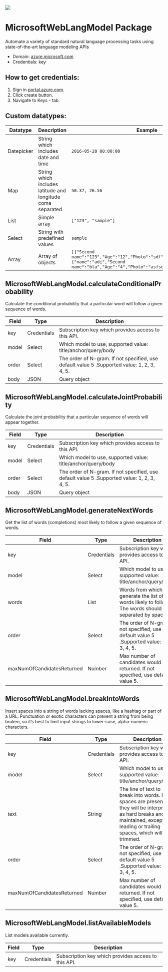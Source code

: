 [![](https://scdn.rapidapi.com/RapidAPI_banner.png)](https://rapidapi.com/package/MicrosoftWebLangModel/functions?utm_source=RapidAPIGitHub_MicrosoftWebLangModelFunctions&utm_medium=button&utm_content=RapidAPI_GitHub)

# MicrosoftWebLangModel Package
Automate a variety of standard natural language processing tasks using state-of-the-art language modeling APIs
* Domain: [azure.microsoft.com](https://azure.microsoft.com/en-us/services/cognitive-services/web-language-model/)
* Credentials: key

## How to get credentials: 
1. Sign in [portal.azure.com](https://azure.microsoft.com/en-us/services/cognitive-services/web-language-model/).
2. Click create button.
3. Navigate to Keys - tab.

## Custom datatypes: 
   |Datatype|Description|Example
   |--------|-----------|----------
   |Datepicker|String which includes date and time|```2016-05-28 00:00:00```
   |Map|String which includes latitude and longitude coma separated|```50.37, 26.56```
   |List|Simple array|```["123", "sample"]``` 
   |Select|String with predefined values|```sample```
   |Array|Array of objects|```[{"Second name":"123","Age":"12","Photo":"sdf","Draft":"sdfsdf"},{"name":"adi","Second name":"bla","Age":"4","Photo":"asfserwe","Draft":"sdfsdf"}] ``` 
 
## MicrosoftWebLangModel.calculateConditionalProbability
Calculate the conditional probability that a particular word will follow a given sequence of words.

| Field| Type       | Description
|------|------------|----------
| key  | Credentials| Subscription key which provides access to this API. 
| model| Select     | Which model to use, supported value: title/anchor/query/body
| order| Select     | The order of N-gram. If not specified, use default value 5 .Supported value: 1, 2, 3, 4, 5. 
| body | JSON       | Query object

## MicrosoftWebLangModel.calculateJointProbability
Calculate the joint probability that a particular sequence of words will appear together.

| Field| Type       | Description
|------|------------|----------
| key  | Credentials| Subscription key which provides access to this API. 
| model| Select     | Which model to use, supported value: title/anchor/query/body
| order| Select     | The order of N-gram. If not specified, use default value 5 .Supported value: 1, 2, 3, 4, 5. 
| body | JSON       | Query object

## MicrosoftWebLangModel.generateNextWords
Get the list of words (completions) most likely to follow a given sequence of words.

| Field                     | Type       | Description
|---------------------------|------------|----------
| key                       | Credentials| Subscription key which provides access to this API. 
| model                     | Select     | Which model to use, supported value: title/anchor/query/body
| words                     | List       | Words from which to generate the list of words likely to follow. The words should be separated by spaces.
| order                     | Select     | The order of N-gram. If not specified, use default value 5 .Supported value: 1, 2, 3, 4, 5. 
| maxNumOfCandidatesReturned| Number     | Max number of candidates would be returned. If not specified, use default value 5. 

## MicrosoftWebLangModel.breakIntoWords
Insert spaces into a string of words lacking spaces, like a hashtag or part of a URL. Punctuation or exotic characters can prevent a string from being broken, so it’s best to limit input strings to lower-case, alpha-numeric characters.

| Field                     | Type       | Description
|---------------------------|------------|----------
| key                       | Credentials| Subscription key which provides access to this API. 
| model                     | Select     | Which model to use, supported value: title/anchor/query/body
| text                      | String     | The line of text to break into words. If spaces are present, they will be interpreted as hard breaks and maintained, except for leading or trailing spaces, which will be trimmed.
| order                     | Select     | The order of N-gram. If not specified, use default value 5 .Supported value: 1, 2, 3, 4, 5. 
| maxNumOfCandidatesReturned| Number     | Max number of candidates would be returned. If not specified, use default value 5.

## MicrosoftWebLangModel.listAvailableModels
List models available currently.

| Field    | Type       | Description
|----|------------|----------
| key| Credentials| Subscription key which provides access to this API. 

